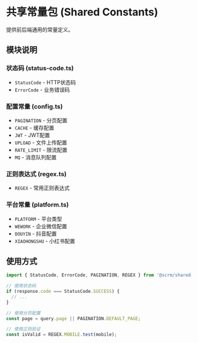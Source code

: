 # 共享常量包 (Shared Constants)

提供前后端通用的常量定义。

## 模块说明

### 状态码 (status-code.ts)
- `StatusCode` - HTTP状态码
- `ErrorCode` - 业务错误码

### 配置常量 (config.ts)
- `PAGINATION` - 分页配置
- `CACHE` - 缓存配置
- `JWT` - JWT配置
- `UPLOAD` - 文件上传配置
- `RATE_LIMIT` - 限流配置
- `MQ` - 消息队列配置

### 正则表达式 (regex.ts)
- `REGEX` - 常用正则表达式

### 平台常量 (platform.ts)
- `PLATFORM` - 平台类型
- `WEWORK` - 企业微信配置
- `DOUYIN` - 抖音配置
- `XIAOHONGSHU` - 小红书配置

## 使用方式

```typescript
import { StatusCode, ErrorCode, PAGINATION, REGEX } from '@scrm/shared-constants';

// 使用状态码
if (response.code === StatusCode.SUCCESS) {
  // ...
}

// 使用分页配置
const page = query.page || PAGINATION.DEFAULT_PAGE;

// 使用正则验证
const isValid = REGEX.MOBILE.test(mobile);
```

